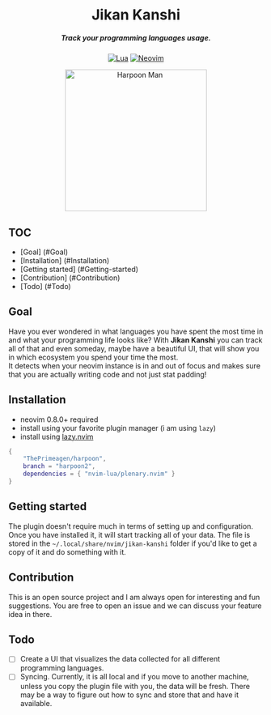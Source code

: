 <div align="center">

# Jikan Kanshi

##### Track your programming languages usage.

[![Lua](https://img.shields.io/badge/Lua-blue.svg?style=for-the-badge&logo=lua)](http://www.lua.org)
[![Neovim](https://img.shields.io/badge/Neovim%200.8+-green.svg?style=for-the-badge&logo=neovim)](https://neovim.io)

<img alt="Harpoon Man" height="280" src="/assets/harpoon-icon.png" />
</div>

## TOC

- [Goal] (#Goal)
- [Installation] (#Installation)
- [Getting started] (#Getting-started)
- [Contribution] (#Contribution)
- [Todo] (#Todo)

## Goal

Have you ever wondered in what languages you have spent the most time in and what your programming life looks like?
With **Jikan Kanshi** you can track all of that and even someday, maybe have a beautiful UI, that will show you in which ecosystem you spend your time the most.  
It detects when your neovim instance is in and out of focus and makes sure that you are actually writing code and not just stat padding!

## Installation

- neovim 0.8.0+ required
- install using your favorite plugin manager (i am using `lazy`)
- install using [lazy.nvim](https://github.com/folke/lazy.nvim)

```lua
{
    "ThePrimeagen/harpoon",
    branch = "harpoon2",
    dependencies = { "nvim-lua/plenary.nvim" }
}
```

## Getting started

The plugin doesn't require much in terms of setting up and configuration. Once you have installed it, it will start tracking all of your data.
The file is stored in the `~/.local/share/nvim/jikan-kanshi` folder if you'd like to get a copy of it and do something with it.

## Contribution

This is an open source project and I am always open for interesting and fun suggestions. You are free to open an issue and we can discuss your feature idea in there.

## Todo

- [ ] Create a UI that visualizes the data collected for all different programming languages.
- [ ] Syncing. Currently, it is all local and if you move to another machine, unless you copy the plugin file with you, the data will be fresh. There may be a way to figure out how to sync and store that and have it available.
